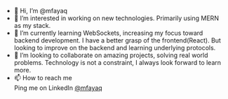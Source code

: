 - 👋 Hi, I’m @mfayaq
- 👀 I’m interested in working on new technologies. Primarily using MERN as my stack.
- 🌱 I’m currently learning WebSockets, increasing my focus toward backend development. 
     I have a better grasp of the frontend(React). But looking to improve on the backend and learning underlying protocols.
- 💞️ I’m looking to collaborate on amazing projects, solving real world problems. 
     Technology is not a constraint, I always look forward to learn more.
- 📫 How to reach me <br>
     Ping me on LinkedIn <a href="https://www.linkedin.com/in/mohdfayaq/">@mfayaq</a>
  

<!---
mfayaq/mfayaq is a ✨ special ✨ repository because its `README.md` (this file) appears on your GitHub profile.
You can click the Preview link to take a look at your changes.
--->
